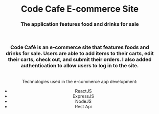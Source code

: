 <div align="center"> <h1>Code Cafe E-commerce Site </h1>
  <h3>The application features food and drinks for sale</h3>
</div>
<br />
<div align="center">
    <h3>Code Café is an e-commerce site that features foods and drinks for sale. Users are able to add items to their carts, edit their carts, check out, and submit their orders. I also added
authentication to allow users to log in to the site.</h3>

</div>
<br />
<div align="center">Technologies used in the e-commerce app development:
<ul align="center">
  <li>ReactJS</li>
  <li>ExpressJS</li>
  <li>NodeJS</li>
  <li>Rest Api</li>
</ul>
</div>
